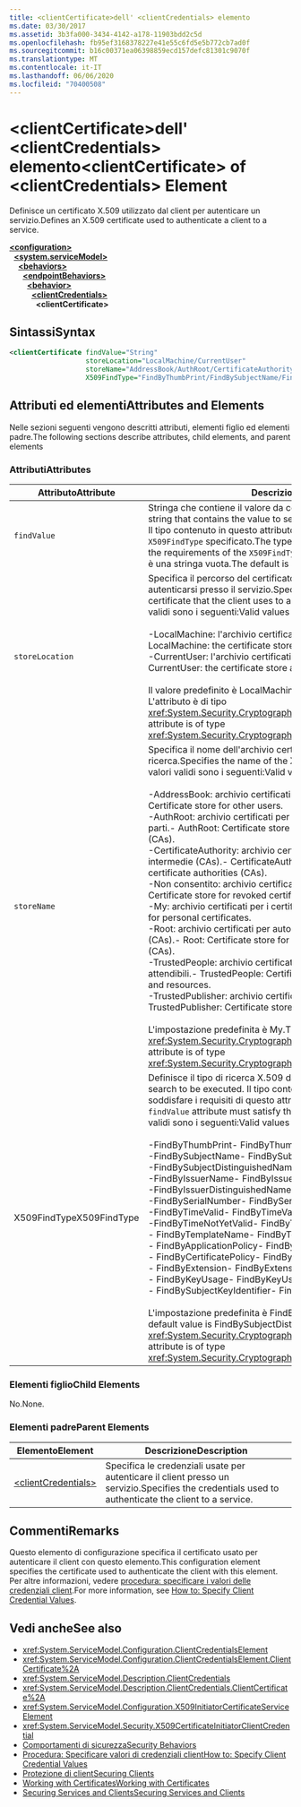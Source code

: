 ```yaml
---
title: <clientCertificate>dell' <clientCredentials> elemento
ms.date: 03/30/2017
ms.assetid: 3b3fa000-3434-4142-a178-11903bdd2c5d
ms.openlocfilehash: fb95ef3168378227e41e55c6fd5e5b772cb7ad0f
ms.sourcegitcommit: b16c00371ea06398859ecd157defc81301c9070f
ms.translationtype: MT
ms.contentlocale: it-IT
ms.lasthandoff: 06/06/2020
ms.locfileid: "70400508"
---
```

# <a name="clientcertificate-of-clientcredentials-element"></a><span data-ttu-id="38849-102">\<clientCertificate>dell' \<clientCredentials> elemento</span><span class="sxs-lookup"><span data-stu-id="38849-102">\<clientCertificate> of \<clientCredentials> Element</span></span>
<span data-ttu-id="38849-103">Definisce un certificato X.509 utilizzato dal client per autenticare un servizio.</span><span class="sxs-lookup"><span data-stu-id="38849-103">Defines an X.509 certificate used to authenticate a client to a service.</span></span>  
  
[**\<configuration>**](../configuration-element.md)\
&nbsp;&nbsp;[**\<system.serviceModel>**](system-servicemodel.md)\
&nbsp;&nbsp;&nbsp;&nbsp;[**\<behaviors>**](behaviors.md)\
&nbsp;&nbsp;&nbsp;&nbsp;&nbsp;&nbsp;[**\<endpointBehaviors>**](endpointbehaviors.md)\
&nbsp;&nbsp;&nbsp;&nbsp;&nbsp;&nbsp;&nbsp;&nbsp;[**\<behavior>**](behavior-of-endpointbehaviors.md)\
&nbsp;&nbsp;&nbsp;&nbsp;&nbsp;&nbsp;&nbsp;&nbsp;&nbsp;&nbsp;[**\<clientCredentials>**](clientcredentials.md)\
&nbsp;&nbsp;&nbsp;&nbsp;&nbsp;&nbsp;&nbsp;&nbsp;&nbsp;&nbsp;&nbsp;&nbsp;**\<clientCertificate>**  
  
## <a name="syntax"></a><span data-ttu-id="38849-104">Sintassi</span><span class="sxs-lookup"><span data-stu-id="38849-104">Syntax</span></span>  
  
```xml  
<clientCertificate findValue="String"
                   storeLocation="LocalMachine/CurrentUser"
                   storeName="AddressBook/AuthRoot/CertificateAuthority/Disallowed/My/Root/TrustedPeople/TrustedPublisher"
                   X509FindType="FindByThumbPrint/FindBySubjectName/FindBySubjectDistinguishedName/FindByIssuerName/FindByIssuerDistinguishedName/FindBySerialNumber/FindByTimeValid/FindByTimeNotYetValid/FindByTemplateName/FindByApplicationPolicy/FindByCertificatePolicy/FindByExtension/FindByKeyUsage/FindBySubjectKeyIdentifier" />
```  
  
## <a name="attributes-and-elements"></a><span data-ttu-id="38849-105">Attributi ed elementi</span><span class="sxs-lookup"><span data-stu-id="38849-105">Attributes and Elements</span></span>  
 <span data-ttu-id="38849-106">Nelle sezioni seguenti vengono descritti attributi, elementi figlio ed elementi padre.</span><span class="sxs-lookup"><span data-stu-id="38849-106">The following sections describe attributes, child elements, and parent elements</span></span>  
  
### <a name="attributes"></a><span data-ttu-id="38849-107">Attributi</span><span class="sxs-lookup"><span data-stu-id="38849-107">Attributes</span></span>  
  
|<span data-ttu-id="38849-108">Attributo</span><span class="sxs-lookup"><span data-stu-id="38849-108">Attribute</span></span>|<span data-ttu-id="38849-109">Descrizione</span><span class="sxs-lookup"><span data-stu-id="38849-109">Description</span></span>|  
|---------------|-----------------|  
|`findValue`|<span data-ttu-id="38849-110">Stringa che contiene il valore da cercare nell'archivio certificati X.509.</span><span class="sxs-lookup"><span data-stu-id="38849-110">A string that contains the value to search for in the X.509 certificate store.</span></span> <span data-ttu-id="38849-111">Il tipo contenuto in questo attributo deve soddisfare i requisiti del valore `X509FindType` specificato.</span><span class="sxs-lookup"><span data-stu-id="38849-111">The type contained in the attribute must satisfy the requirements of the `X509FindType` attribute value.</span></span> <span data-ttu-id="38849-112">Il valore predefinito è una stringa vuota.</span><span class="sxs-lookup"><span data-stu-id="38849-112">The default is an empty string.</span></span>|  
|`storeLocation`|<span data-ttu-id="38849-113">Specifica il percorso del certificato X.509 usato dal client per autenticarsi presso il servizio.</span><span class="sxs-lookup"><span data-stu-id="38849-113">Specifies the location of the X.509 certificate that the client uses to authenticate itself to the service.</span></span> <span data-ttu-id="38849-114">I valori validi sono i seguenti:</span><span class="sxs-lookup"><span data-stu-id="38849-114">Valid values include the following:</span></span><br /><br /> <span data-ttu-id="38849-115">-LocalMachine: l'archivio certificati assegnato al computer locale.</span><span class="sxs-lookup"><span data-stu-id="38849-115">-   LocalMachine: the certificate store assigned to the local machine.</span></span><br /><span data-ttu-id="38849-116">-CurrentUser: l'archivio certificati assegnato all'utente corrente.</span><span class="sxs-lookup"><span data-stu-id="38849-116">-   CurrentUser: the certificate store assigned to the current user.</span></span><br /><br /> <span data-ttu-id="38849-117">Il valore predefinito è LocalMachine.</span><span class="sxs-lookup"><span data-stu-id="38849-117">The default is LocalMachine.</span></span> <span data-ttu-id="38849-118">L'attributo è di tipo <xref:System.Security.Cryptography.X509Certificates.StoreLocation>.</span><span class="sxs-lookup"><span data-stu-id="38849-118">This attribute is of type <xref:System.Security.Cryptography.X509Certificates.StoreLocation>.</span></span>|  
|`storeName`|<span data-ttu-id="38849-119">Specifica il nome dell'archivio certificati X.509 in cui eseguire la ricerca.</span><span class="sxs-lookup"><span data-stu-id="38849-119">Specifies the name of the X.509 certificate store to search.</span></span> <span data-ttu-id="38849-120">I valori validi sono i seguenti:</span><span class="sxs-lookup"><span data-stu-id="38849-120">Valid values include the following:</span></span><br /><br /> <span data-ttu-id="38849-121">-AddressBook: archivio certificati per altri utenti.</span><span class="sxs-lookup"><span data-stu-id="38849-121">-   AddressBook: Certificate store for other users.</span></span><br /><span data-ttu-id="38849-122">-AuthRoot: archivio certificati per autorità di certificazione (CA) di terze parti.</span><span class="sxs-lookup"><span data-stu-id="38849-122">-   AuthRoot: Certificate store for third-party certificate authorities (CAs).</span></span><br /><span data-ttu-id="38849-123">-CertificateAuthority: archivio certificati per autorità di certificazione intermedie (CAs).</span><span class="sxs-lookup"><span data-stu-id="38849-123">-   CertificateAuthority: Certificate store for intermediate certificate authorities (CAs).</span></span><br /><span data-ttu-id="38849-124">-Non consentito: archivio certificati per i certificati revocati.</span><span class="sxs-lookup"><span data-stu-id="38849-124">-   Disallowed: Certificate store for revoked certificates.</span></span><br /><span data-ttu-id="38849-125">-My: archivio certificati per i certificati personali.</span><span class="sxs-lookup"><span data-stu-id="38849-125">-   My: Certificate store for personal certificates.</span></span><br /><span data-ttu-id="38849-126">-Root: archivio certificati per autorità di certificazione radice attendibili (CAs).</span><span class="sxs-lookup"><span data-stu-id="38849-126">-   Root: Certificate store for trusted root certificate authorities (CAs).</span></span><br /><span data-ttu-id="38849-127">-TrustedPeople: archivio certificati per utenti e risorse direttamente attendibili.</span><span class="sxs-lookup"><span data-stu-id="38849-127">-   TrustedPeople: Certificate store for directly trusted people and resources.</span></span><br /><span data-ttu-id="38849-128">-TrustedPublisher: archivio certificati per autori direttamente attendibili.</span><span class="sxs-lookup"><span data-stu-id="38849-128">-   TrustedPublisher: Certificate store for directly trusted publishers.</span></span><br /><br /> <span data-ttu-id="38849-129">L'impostazione predefinita è My.</span><span class="sxs-lookup"><span data-stu-id="38849-129">The default is My.</span></span> <span data-ttu-id="38849-130">L'attributo è di tipo <xref:System.Security.Cryptography.X509Certificates.StoreName>.</span><span class="sxs-lookup"><span data-stu-id="38849-130">This attribute is of type <xref:System.Security.Cryptography.X509Certificates.StoreName>.</span></span>|  
|<span data-ttu-id="38849-131">X509FindType</span><span class="sxs-lookup"><span data-stu-id="38849-131">X509FindType</span></span>|<span data-ttu-id="38849-132">Definisce il tipo di ricerca X.509 da eseguire.</span><span class="sxs-lookup"><span data-stu-id="38849-132">Defines the type of X.509 search to be executed.</span></span> <span data-ttu-id="38849-133">Il tipo contenuto nell'attributo `findValue` deve soddisfare i requisiti di questo attributo.</span><span class="sxs-lookup"><span data-stu-id="38849-133">The type contained in the `findValue` attribute must satisfy the requirements of this attribute.</span></span> <span data-ttu-id="38849-134">I valori validi sono i seguenti:</span><span class="sxs-lookup"><span data-stu-id="38849-134">Valid values include the following:</span></span><br /><br /> <span data-ttu-id="38849-135">-FindByThumbPrint</span><span class="sxs-lookup"><span data-stu-id="38849-135">-   FindByThumbPrint</span></span><br /><span data-ttu-id="38849-136">-FindBySubjectName</span><span class="sxs-lookup"><span data-stu-id="38849-136">-   FindBySubjectName</span></span><br /><span data-ttu-id="38849-137">-FindBySubjectDistinguishedName</span><span class="sxs-lookup"><span data-stu-id="38849-137">-   FindBySubjectDistinguishedName</span></span><br /><span data-ttu-id="38849-138">-FindByIssuerName</span><span class="sxs-lookup"><span data-stu-id="38849-138">-   FindByIssuerName</span></span><br /><span data-ttu-id="38849-139">-FindByIssuerDistinguishedName</span><span class="sxs-lookup"><span data-stu-id="38849-139">-   FindByIssuerDistinguishedName</span></span><br /><span data-ttu-id="38849-140">-FindBySerialNumber</span><span class="sxs-lookup"><span data-stu-id="38849-140">-   FindBySerialNumber</span></span><br /><span data-ttu-id="38849-141">-FindByTimeValid</span><span class="sxs-lookup"><span data-stu-id="38849-141">-   FindByTimeValid</span></span><br /><span data-ttu-id="38849-142">-FindByTimeNotYetValid</span><span class="sxs-lookup"><span data-stu-id="38849-142">-   FindByTimeNotYetValid</span></span><br /><span data-ttu-id="38849-143">- FindByTemplateName</span><span class="sxs-lookup"><span data-stu-id="38849-143">-   FindByTemplateName</span></span><br /><span data-ttu-id="38849-144">- FindByApplicationPolicy</span><span class="sxs-lookup"><span data-stu-id="38849-144">-   FindByApplicationPolicy</span></span><br /><span data-ttu-id="38849-145">- FindByCertificatePolicy</span><span class="sxs-lookup"><span data-stu-id="38849-145">-   FindByCertificatePolicy</span></span><br /><span data-ttu-id="38849-146">- FindByExtension</span><span class="sxs-lookup"><span data-stu-id="38849-146">-   FindByExtension</span></span><br /><span data-ttu-id="38849-147">- FindByKeyUsage</span><span class="sxs-lookup"><span data-stu-id="38849-147">-   FindByKeyUsage</span></span><br /><span data-ttu-id="38849-148">- FindBySubjectKeyIdentifier</span><span class="sxs-lookup"><span data-stu-id="38849-148">-   FindBySubjectKeyIdentifier</span></span><br /><br /> <span data-ttu-id="38849-149">L'impostazione predefinita è FindBySubjectDistinguishedName.</span><span class="sxs-lookup"><span data-stu-id="38849-149">The default value is FindBySubjectDistinguishedName.</span></span> <span data-ttu-id="38849-150">L'attributo è di tipo <xref:System.Security.Cryptography.X509Certificates.X509FindType>.</span><span class="sxs-lookup"><span data-stu-id="38849-150">This attribute is of type <xref:System.Security.Cryptography.X509Certificates.X509FindType>.</span></span>|  
  
### <a name="child-elements"></a><span data-ttu-id="38849-151">Elementi figlio</span><span class="sxs-lookup"><span data-stu-id="38849-151">Child Elements</span></span>  
 <span data-ttu-id="38849-152">No.</span><span class="sxs-lookup"><span data-stu-id="38849-152">None.</span></span>  
  
### <a name="parent-elements"></a><span data-ttu-id="38849-153">Elementi padre</span><span class="sxs-lookup"><span data-stu-id="38849-153">Parent Elements</span></span>  
  
|<span data-ttu-id="38849-154">Elemento</span><span class="sxs-lookup"><span data-stu-id="38849-154">Element</span></span>|<span data-ttu-id="38849-155">Descrizione</span><span class="sxs-lookup"><span data-stu-id="38849-155">Description</span></span>|  
|-------------|-----------------|  
|[\<clientCredentials>](clientcredentials.md)|<span data-ttu-id="38849-156">Specifica le credenziali usate per autenticare il client presso un servizio.</span><span class="sxs-lookup"><span data-stu-id="38849-156">Specifies the credentials used to authenticate the client to a service.</span></span>|  
  
## <a name="remarks"></a><span data-ttu-id="38849-157">Commenti</span><span class="sxs-lookup"><span data-stu-id="38849-157">Remarks</span></span>  
 <span data-ttu-id="38849-158">Questo elemento di configurazione specifica il certificato usato per autenticare il client con questo elemento.</span><span class="sxs-lookup"><span data-stu-id="38849-158">This configuration element specifies the certificate used to authenticate the client with this element.</span></span> <span data-ttu-id="38849-159">Per altre informazioni, vedere [procedura: specificare i valori delle credenziali client](../../../wcf/how-to-specify-client-credential-values.md).</span><span class="sxs-lookup"><span data-stu-id="38849-159">For more information, see [How to: Specify Client Credential Values](../../../wcf/how-to-specify-client-credential-values.md).</span></span>  
  
## <a name="see-also"></a><span data-ttu-id="38849-160">Vedi anche</span><span class="sxs-lookup"><span data-stu-id="38849-160">See also</span></span>

- <xref:System.ServiceModel.Configuration.ClientCredentialsElement>
- <xref:System.ServiceModel.Configuration.ClientCredentialsElement.ClientCertificate%2A>
- <xref:System.ServiceModel.Description.ClientCredentials>
- <xref:System.ServiceModel.Description.ClientCredentials.ClientCertificate%2A>
- <xref:System.ServiceModel.Configuration.X509InitiatorCertificateServiceElement>
- <xref:System.ServiceModel.Security.X509CertificateInitiatorClientCredential>
- [<span data-ttu-id="38849-161">Comportamenti di sicurezza</span><span class="sxs-lookup"><span data-stu-id="38849-161">Security Behaviors</span></span>](../../../wcf/feature-details/security-behaviors-in-wcf.md)
- [<span data-ttu-id="38849-162">Procedura: Specificare valori di credenziali client</span><span class="sxs-lookup"><span data-stu-id="38849-162">How to: Specify Client Credential Values</span></span>](../../../wcf/how-to-specify-client-credential-values.md)
- [<span data-ttu-id="38849-163">Protezione di client</span><span class="sxs-lookup"><span data-stu-id="38849-163">Securing Clients</span></span>](../../../wcf/securing-clients.md)
- [<span data-ttu-id="38849-164">Working with Certificates</span><span class="sxs-lookup"><span data-stu-id="38849-164">Working with Certificates</span></span>](../../../wcf/feature-details/working-with-certificates.md)
- [<span data-ttu-id="38849-165">Securing Services and Clients</span><span class="sxs-lookup"><span data-stu-id="38849-165">Securing Services and Clients</span></span>](../../../wcf/feature-details/securing-services-and-clients.md)
